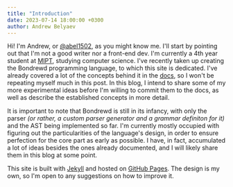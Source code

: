 ```yaml
---
title: "Introduction"
date: 2023-07-14 18:00:00 +0300
author: Andrew Belyaev
---
```


Hi! I'm Andrew, or [@abel1502](https://github.com/abel1502), as you might
know me. I'll start by pointing out that I'm not a good writer nor
a front-end dev. I'm currently a 4th year student at
[MIPT](https://mipt.ru/english/), studying computer science. I've recently taken
up creating the Bondrewd programming language, to which this site is dedicated.
I've already covered a lot of the concepts behind it in the
[docs](https://bondrewd.readthedocs.io/), so I won't be repeating myself much in
this post. In this blog, I intend to share some of my more experimental ideas
before I'm willing to commit them to the docs, as well as describe the
established concepts in more detail. 

It is important to note that Bondrewd is still in its infancy, with only the
parser _(or rather, a custom parser generator and a grammar definiton for it)_
and the AST being implemented so far. I'm currently mostly occupied with
figuring out the particularities of the language's design, in order to ensure
perfection for the core part as early as possible. I have, in fact, accumulated
a lot of ideas besides the ones already documented, and I will likely share
them in this blog at some point.

This site is built with [Jekyll](https://jekyllrb.com/) and hosted on
[GitHub Pages](https://pages.github.com/). The design is my own, so I'm open to
any suggestions on how to improve it.
